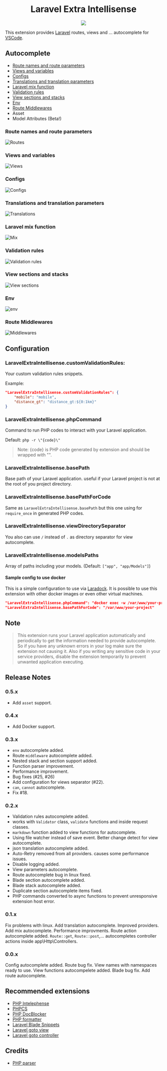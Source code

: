 <h1 align="center">Laravel Extra Intellisense</h1>

<div align="center">
    <img src="./images/banner.png">
</div>

This extension provides [Laravel](https://laravel.com/) routes, views and ... autocomplete for [VSCode](https://code.visualstudio.com/).

## Autocomplete
* [Route names and route parameters](#route-names-and-route-parameters)
* [Views and variables](#views-and-variables)
* [Configs](#configs)
* [Translations and translation parameters](#translations-and-translation-parameters)
* [Laravel mix function](#laravel-mix-function)
* [Validation rules](#validation-rules)
* [View sections and stacks](#view-sections-and-stacks)
* [Env](#env)
* [Route Middlewares](#route-middlewares)
* Asset
* Model Attributes (Beta!)

### Route names and route parameters
![Routes](./images/screenshot-route.gif)
### Views and variables
![Views](./images/screenshot-view.gif)
### Configs
![Configs](./images/screenshot-config.gif)
### Translations and translation parameters
![Translations](./images/screenshot-trans.gif)
### Laravel mix function
![Mix](./images/screenshot-mix.gif)
### Validation rules
![Validation rules](./images/screenshot-validation.gif)
### View sections and stacks
![View sections](./images/screenshot-section.gif)
### Env
![env](./images/screenshot-env.gif)
### Route Middlewares
![Middlewares](./images/screenshot-middleware.gif)

## Configuration
### LaravelExtraIntellisense.customValidationRules:
Your custom validation rules snippets.

Example:
```json
"LaravelExtraIntellisense.customValidationRules": {
    "mobile": "mobile",
    "distance_gt": "distance_gt:${0:1km}"
}
```

### LaravelExtraIntellisense.phpCommand
Command to run PHP codes to interact with your Laravel application.

Default:
`php -r \"{code}\"`
> Note: {code} is PHP code generated by extension and should be wrapped with "".

### LaravelExtraIntellisense.basePath
Base path of your Laravel application. useful if your Laravel project is not at the root of you project directory.

### LaravelExtraIntellisense.basePathForCode
Same as `LaravelExtraIntellisense.basePath` but this one using for `require_once` in generated PHP codes.

### LaravelExtraIntellisense.viewDirectorySeparator
You also can use `/` instead of `.` as directory separator for view autocomplete.

### LaravelExtraIntellisense.modelsPaths
Array of paths including your models. (Default: `["app", "app/Models"]`)

#### Sample config to use docker
This is a simple configuration to use via [Laradock](https://github.com/laradock/laradock).
It is possible to use this extension with other docker images or even other virtual machines.

```json
"LaravelExtraIntellisense.phpCommand": "docker exec -w /var/www/your-project -u laradock laradock_workspace_1 php -r \"{code}\"",
"LaravelExtraIntellisense.basePathForCode": "/var/www/your-project"
```

## Note
> This extension runs your Laravel application automatically and periodically to get the information needed to provide autocomplete.
> So if you have any unknown errors in your log make sure the extension not causing it.
> Also if you writing any sensitive code in your service providers, disable the extension temporarily to prevent unwanted application executing.

## Release Notes

### 0.5.x
* Add `asset` support.

### 0.4.x
* Add Docker support.

### 0.3.x
* `env` autocomplete added.
* Route `middleware` autocomplete added.
* Nested stack and section support added.
* Function parser improvement.
* Performance improvement.
* Bug fixes (#25, #26)
* Add configuration for views separator (#22).
* `can`, `cannot` autocomplete.
* Fix #18.

### 0.2.x
* Validation rules autocomplete added.
* works with `Validator` class, `validate` functions and inside request classes.
* `markdown` function added to view functions for autocomplete.
* Using file watcher instead of save event. Better change detect for view autocomplete.
* json translation autocomplete added.
* Auto-Retry removed from all providers. causes some performance issues.
* Disable logging added.
* View parameters autocomplete.
* Route autocomplete bug in linux fixed.
* Blade section autocomplete added.
* Blade stack autocomplete added.
* Duplicate section autocomplete items fixed.
* PHP commands converted to async functions to prevent unresponsive extension host error.

### 0.1.x
Fix problems with linux.
Add translation autocomplete.
Improved providers.
Add mix autocomplete.
Performance improvments.
Route action autocomplete added. `Route::get`, `Route::post`,... autocompletes controller actions inside app\Http\Controllers.

### 0.0.x
Config autocomplete added.
Route bug fix.
View names with namespaces ready to use.
View functions autocompelete added.
Blade bug fix.
Add route autocomplete.


## Recommended extensions
* [PHP Intelephense](https://marketplace.visualstudio.com/items?itemName=bmewburn.vscode-intelephense-client)
* [PHPCS](https://marketplace.visualstudio.com/items?itemName=ikappas.phpcs)
* [PHP DocBlocker](https://marketplace.visualstudio.com/items?itemName=neilbrayfield.php-docblocker)
* [PHP formatter](https://marketplace.visualstudio.com/items?itemName=kokororin.vscode-phpfmt)
* [Laravel Blade Snippets](https://marketplace.visualstudio.com/items?itemName=onecentlin.laravel-blade)
* [Laravel goto view](https://marketplace.visualstudio.com/items?itemName=codingyu.laravel-goto-view)
* [Laravel goto controller](https://marketplace.visualstudio.com/items?itemName=stef-k.laravel-goto-controller)

## Credits
* [PHP parser](https://github.com/glayzzle/php-parser)
